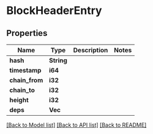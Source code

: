 # BlockHeaderEntry

## Properties

Name | Type | Description | Notes
------------ | ------------- | ------------- | -------------
**hash** | **String** |  | 
**timestamp** | **i64** |  | 
**chain_from** | **i32** |  | 
**chain_to** | **i32** |  | 
**height** | **i32** |  | 
**deps** | **Vec<String>** |  | 

[[Back to Model list]](../README.md#documentation-for-models) [[Back to API list]](../README.md#documentation-for-api-endpoints) [[Back to README]](../README.md)



